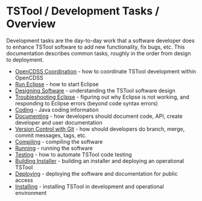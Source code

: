 # TSTool / Development Tasks / Overview #

Development tasks are the day-to-day work that a software developer does to enhance TSTool software
to add new functionality, fix bugs, etc.
This documentation describes common tasks, roughly in the order from design to deployment.

* [OpenCDSS Coordination](opencdss-coord/opencdss-coord.md) - how to coordinate TSTool development within OpenCDSS
* [Run Eclipse](run-eclipse/run-eclipse.md) - how to start Eclipse
* [Designing Software](designing-software/designing-software.md) - understanding the TSTool software design
* [Troubleshooting Eclipse](troubleshooting-eclipse/troubleshooting-eclipse.md) - figuring out why Eclipse is not working, and responding to Eclipse errors (beyond code syntax errors)
* [Coding](coding/coding.md) - Java coding information
* [Documenting](documenting/documenting.md) - how developers should document code, API, create developer and user documentation
* [Version Control with Git](version-control/version-control.md) - how should developers do branch, merge, commit messages, tags, etc.
* [Compiling](compiling/compiling.md) - compiling the software
* [Running](running/running.md) - running the software
* [Testing](testing/testing.md) - how to automate TSTool code testing
* [Building Installer](building-installer/building-installer.md) - building an installer and deploying an operational TSTool
* [Deploying](deploying/deploying.md) - deploying the software and documentation for public access
* [Installing](installing/installing.md) - installing TSTool in development and operational environment
